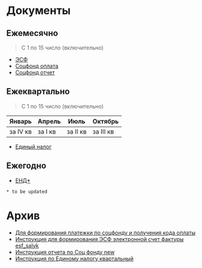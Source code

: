 # Документы

## Ежемесячно

> С 1 по 15 число (включительно)

- [ЭСФ](./instructions/esf.md)
- [Соцфонд оплата](./instructions/socfond_platezhka.md)
- [Соцфонд отчет](./instructions/socfond_report.md)

## Ежеквартально

> С 1 по 15 число (включительно)

| Январь   | Апрель  | Июль     | Октябрь   |
| -------- | ------- | -------- | --------- |
| за IV кв | за I кв | за II кв | за III кв |

- [Единый налог](./instructions/edinyi_nalog.md)

## Ежегодно

> 

- [ЕНД*]()

`* to be updated`

# Архив
- [Для формирования платежки по соцфонду и получения кода оплаты](./instructions/archive/Для_формир_платежки_по_соц_фонду_и_получения_кода_оплаты.docx)
- [Инструкция для формирования ЭСФ электронной счет фактуры esf_salyk](./instructions/archive/Инструкция_для_формирования_ЭСФ_электронной_счет_фактурыesf_salyk.pdf)
- [Инструкция отчета по Соц фонду new](./instructions/archive/Инструкция_отчета_по_Соц_фонду_new.docx)
- [Инструкция по Единому налогу квартальный](./instructions/archive/Инструкция_по_Единому_налогу_квартальный.docx)
